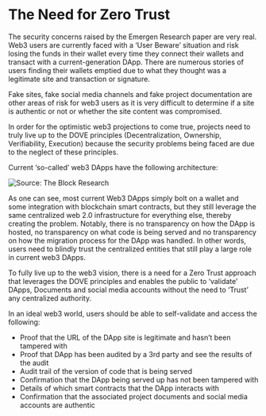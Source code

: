 # The Need for Zero Trust

The security concerns raised by the Emergen Research paper are very real. Web3 users are currently faced with a ‘User Beware’ situation and risk losing the funds in their wallet every time they connect their wallets and transact with a current-generation DApp. There are numerous stories of users finding their wallets emptied due to what they thought was a legitimate site and transaction or signature.

Fake sites, fake social media channels and fake project documentation are other areas of risk for web3 users as it is very difficult to determine if a site is authentic or not or whether the site content was compromised.

In order for the optimistic web3 projections to come true, projects need to truly live up to the DOVE principles (Decentralization, Ownership, Verifiability, Execution) because the security problems being faced are due to the neglect of these principles.

Current ‘so-called’ web3 DApps have the following architecture:

![Source: The Block Research](https://lh3.googleusercontent.com/JRHUvTOoD07n4P9AY6OlulLSaX3sEiXneo9Z-V00h1XKbvbbvX4esYbcoXZwY-I7McnmtCJmYYzT\_u7ggREFUuHc4Etw2M66Xzc4MHi23SCmoqv4a6W2fJZaBXIh-cnvoaSKeBRNfstwJ4mP-A)

As one can see, most current Web3 DApps simply bolt on a wallet and some integration with blockchain smart contracts, but they still leverage the same centralized web 2.0 infrastructure for everything else, thereby creating the problem. Notably, there is no transparency on how the DApp is hosted, no transparency on what code is being served and no transparency on how the migration process for the DApp was handled. In other words, users need to blindly trust the centralized entities that still play a large role in current web3 DApps.

To fully live up to the web3 vision, there is a need for a Zero Trust approach that leverages the DOVE principles and enables the public to ‘validate’ DApps, Documents and social media accounts without the need to ‘Trust’ any centralized authority.

In an ideal web3 world, users should be able to self-validate and access the following:

* Proof that the URL of the DApp site is legitimate and hasn’t been tampered with&#x20;
* Proof that DApp has been audited by a 3rd party and see the results of the audit&#x20;
* Audit trail of the version of code that is being served&#x20;
* Confirmation that the DApp being served up has not been tampered with&#x20;
* Details of which smart contracts that the DApp interacts with&#x20;
* Confirmation that the associated project documents and social media accounts are authentic
